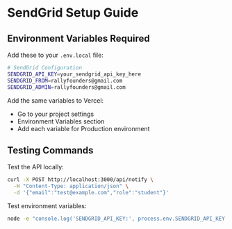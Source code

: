 # SendGrid Setup Guide

## Environment Variables Required

Add these to your `.env.local` file:

```bash
# SendGrid Configuration
SENDGRID_API_KEY=your_sendgrid_api_key_here
SENDGRID_FROM=rallyfounders@gmail.com
SENDGRID_ADMIN=rallyfounders@gmail.com
```

Add the same variables to Vercel:
- Go to your project settings
- Environment Variables section
- Add each variable for Production environment

## Testing Commands

Test the API locally:
```bash
curl -X POST http://localhost:3000/api/notify \
  -H "Content-Type: application/json" \
  -d '{"email":"test@example.com","role":"student"}'
```

Test environment variables:
```bash
node -e "console.log('SENDGRID_API_KEY:', process.env.SENDGRID_API_KEY ? 'SET' : 'NOT SET')"
```
